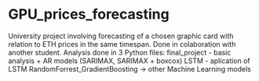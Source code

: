 # GPU_prices_forecasting
University project involving forecasting of a chosen graphic card with relation to ETH prices in the same timespan. Done in colaboration with another student.
Analysis done in 3 Python files: 
final_project - basic analysis + AR models (SARIMAX, SARIMAX + boxcox)
LSTM - aplication of LSTM 
RandomForrest_GradientBoosting -> other Machine Learning models
